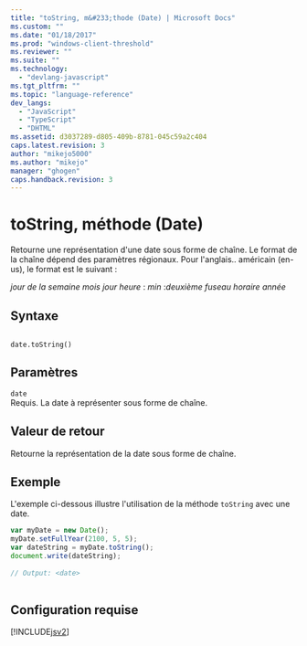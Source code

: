 ```yaml
---
title: "toString, m&#233;thode (Date) | Microsoft Docs"
ms.custom: ""
ms.date: "01/18/2017"
ms.prod: "windows-client-threshold"
ms.reviewer: ""
ms.suite: ""
ms.technology: 
  - "devlang-javascript"
ms.tgt_pltfrm: ""
ms.topic: "language-reference"
dev_langs: 
  - "JavaScript"
  - "TypeScript"
  - "DHTML"
ms.assetid: d3037289-d805-409b-8781-045c59a2c404
caps.latest.revision: 3
author: "mikejo5000"
ms.author: "mikejo"
manager: "ghogen"
caps.handback.revision: 3
---
```

# toString, m&#233;thode (Date)
Retourne une représentation d'une date sous forme de chaîne.  Le format de la chaîne dépend des paramètres régionaux.  Pour l'anglais.. américain \(en\-us\), le format est le suivant :  
  
 *jour de la semaine* *mois* *jour* *heure* : *min* :*deuxième* *fuseau horaire* *année*  
  
## Syntaxe  
  
```  
  
date.toString()  
```  
  
## Paramètres  
 `date`  
 Requis.  La date à représenter sous forme de chaîne.  
  
## Valeur de retour  
 Retourne la représentation de la date sous forme de chaîne.  
  
## Exemple  
 L'exemple ci\-dessous illustre l'utilisation de la méthode `toString` avec une date.  
  
```javascript  
var myDate = new Date();  
myDate.setFullYear(2100, 5, 5);  
var dateString = myDate.toString();  
document.write(dateString);  
  
// Output: <date>  
  
```  
  
## Configuration requise  
 [!INCLUDE[jsv2](../../javascript/reference/includes/jsv2-md.md)]